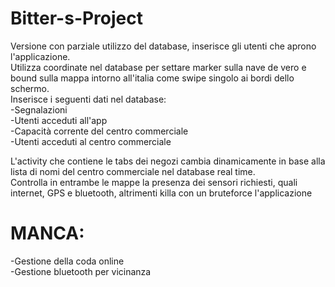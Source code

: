 # Bitter-s-Project
Versione con parziale utilizzo del database, inserisce gli utenti che aprono l'applicazione. \
Utilizza coordinate nel database per settare marker sulla nave de vero e bound sulla mappa intorno all'italia come swipe singolo ai bordi dello schermo. \
Inserisce i seguenti dati nel database:\
-Segnalazioni\
-Utenti acceduti all'app\
-Capacità corrente del centro commerciale\
-Utenti acceduti al centro commerciale

L'activity che contiene le tabs dei negozi cambia dinamicamente in base alla lista di nomi del centro commerciale nel database real time. \
Controlla in entrambe le mappe la presenza dei sensori richiesti, quali internet, GPS e bluetooth, altrimenti killa con un bruteforce l'applicazione
 
# MANCA:
-Gestione della coda online\
-Gestione bluetooth per vicinanza
